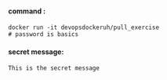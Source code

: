
#### command :
```shell script
docker run -it devopsdockeruh/pull_exercise
# password is basics
```

#### secret message: 
`This is the secret message`